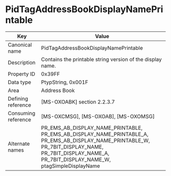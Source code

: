 # PidTagAddressBookDisplayNamePrintable

| Key | Value |
|---|---|
| Canonical name | PidTagAddressBookDisplayNamePrintable |
| Description | Contains the printable string version of the display name. |
| Property ID | 0x39FF |
| Data type | PtypString, 0x001F |
| Area | Address Book |
| Defining reference | [MS-OXOABK] section 2.2.3.7 |
| Consuming reference | [MS-OXCMSG], [MS-OXOAB], [MS-OXOMSG] |
| Alternate names | PR_EMS_AB_DISPLAY_NAME_PRINTABLE, PR_EMS_AB_DISPLAY_NAME_PRINTABLE_A, PR_EMS_AB_DISPLAY_NAME_PRINTABLE_W, PR_7BIT_DISPLAY_NAME, PR_7BIT_DISPLAY_NAME_A, PR_7BIT_DISPLAY_NAME_W, ptagSimpleDisplayName |
